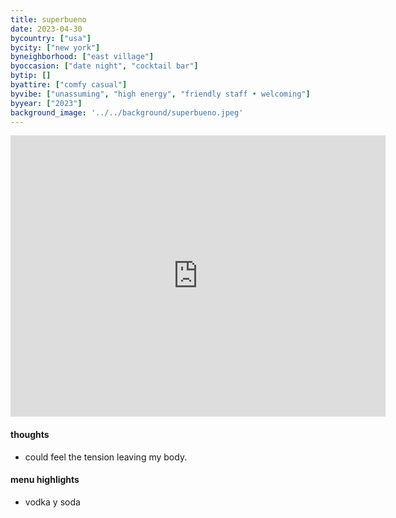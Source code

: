 ```yaml
---
title: superbueno
date: 2023-04-30
bycountry: ["usa"]
bycity: ["new york"]
byneighborhood: ["east village"]
byoccasion: ["date night", "cocktail bar"]
bytip: []
byattire: ["comfy casual"]
byvibe: ["unassuming", "high energy", "friendly staff • welcoming"]
byyear: ["2023"]
background_image: '../../background/superbueno.jpeg'
---
```


<iframe src="https://www.google.com/maps/embed?pb=!1m18!1m12!1m3!1d3023.7531046054814!2d-73.9911486234354!3d40.723451336913755!2m3!1f0!2f0!3f0!3m2!1i1024!2i768!4f13.1!3m3!1m2!1s0x89c25968d57b736d%3a0x66559ce4e7393935!2ssuperbueno!5e0!3m2!1sen!2sus!4v1697222573522!5m2!1sen!2sus" width="600" height="450" style="border:0;" allowfullscreen="" loading="lazy" referrerpolicy="no-referrer-when-downgrade"></iframe>

#### thoughts
* could feel the tension leaving my body.

#### menu highlights
* vodka y soda